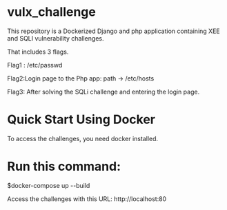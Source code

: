 # vulx_challenge

This repository is a Dockerized Django and php application containing XEE and SQLI vulnerability challenges.

That includes 3 flags.

Flag1 : /etc/passwd

Flag2:Login page to the Php app: path -> /etc/hosts

Flag3: After solving the SQLi challenge and entering the login page.


# Quick Start Using Docker


To access the challenges, you need docker installed.

# Run this command:

$docker-compose up --build

Access the challenges with this URL: http://localhost:80
